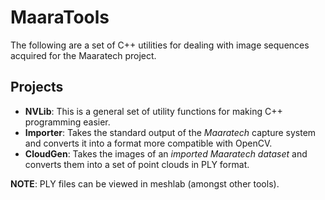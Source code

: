 # MaaraTools #

The following are a set of C++ utilities for dealing with image sequences acquired for the Maaratech project.

## Projects ##

* **NVLib**: This is a general set of utility functions for making C++ programming easier.
* **Importer**: Takes the standard output of the _Maaratech_ capture system and converts it into a format more compatible with OpenCV.
* **CloudGen**: Takes the images of an _imported Maaratech dataset_ and converts them into a set of point clouds in PLY format.

**NOTE**: PLY files can be viewed in meshlab (amongst other tools).
